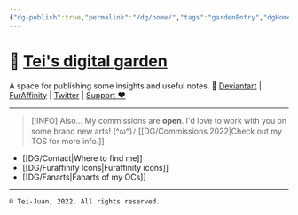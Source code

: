 ```yaml
---
{"dg-publish":true,"permalink":"/dg/home/","tags":"gardenEntry","dgHomeLink":true,"dgPassFrontmatter":false}
---
```



# 🌱 [Tei's digital garden](https://teijuan.netlify.app)
A space for publishing some insights and useful notes. 🌿
[Deviantart](https://www.deviantart.com/tei-juan) | [FurAffinity](https://www.furaffinity.net/user/teixeira-juan/) | [Twitter](https://twitter.com/teijuan_) | [Support ❤️](https://patreon.com/teijuan)
____

> [!INFO] Also...
> My commissions are **open**. 
> I'd love to work with you on some brand new arts! (^ω^)ﾉ
> [[DG/Commissions 2022|Check out my TOS for more info.]]

- [[DG/Contact|Where to find me]] 
- [[DG/Furaffinity Icons|Furaffinity icons]]
- [[DG/Fanarts|Fanarts of my OCs]]
____
	© Tei-Juan, 2022. All rights reserved.				